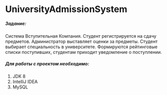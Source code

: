 # UniversityAdmissionSystem
##### Задание:
Система Вступительная Компания. Студент регистрируется на
сдачу предметов. Администратор выставляет оценки за предметы. Студент
выбирает специальность в университете. Формируются рейтинговые списки
поступивших, студентам приходит уведомление о поступлении.
##### Для работы с проектом необходимо:
1. JDK 8
2. IntelliJ IDEA
3. MySQL